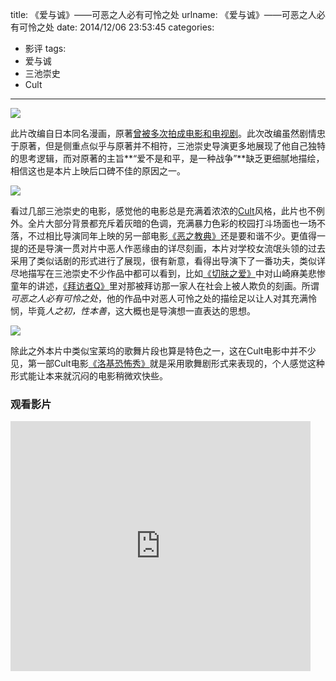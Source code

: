 title: 《爱与诚》——可恶之人必有可怜之处
urlname: 《爱与诚》——可恶之人必有可怜之处
date: 2014/12/06 23:53:45
categories:
- 影评
tags:
- 爱与诚
- 三池崇史
- Cult

---
![](https://image.covertness.me/aiyuchengp_1483844887.jpg)

<!-- more -->

此片改编自日本同名漫画，原著[曾被多次拍成电影和电视剧](http://movie.douban.com/review/5648613/)。此次改编虽然剧情忠于原著，但是侧重点似乎与原著并不相符，三池崇史导演更多地展现了他自己独特的思考逻辑，而对原著的主旨**“爱不是和平，是一种战争”**缺乏更细腻地描绘，相信这也是本片上映后口碑不佳的原因之一。

![](https://image.covertness.me/aiyuchengp_43265467.png)

看过几部三池崇史的电影，感觉他的电影总是充满着浓浓的[Cult](http://zh.wikipedia.org/wiki/%E9%82%AA%E5%85%B8%E7%94%B5%E5%BD%B1)风格，此片也不例外。全片大部分背景都充斥着灰暗的色调，充满暴力色彩的校园打斗场面也一场不落，不过相比导演同年上映的另一部电影[《恶之教典》](http://movie.douban.com/subject/10537949/)还是要和谐不少。更值得一提的还是导演一贯对片中恶人作恶缘由的详尽刻画，本片对学校女流氓头领的过去采用了类似话剧的形式进行了展现，很有新意，看得出导演下了一番功夫，类似详尽地描写在三池崇史不少作品中都可以看到，比如[《切肤之爱》](http://baike.baidu.com/view/469809.htm)中对山崎麻美悲惨童年的讲述，[《拜访者Q》](http://baike.baidu.com/view/1071507.htm)里对那被拜访那一家人在社会上被人欺负的刻画。所谓*可恶之人必有可怜之处*，他的作品中对恶人可怜之处的描绘足以让人对其充满怜悯，毕竟*人之初，性本善*，这大概也是导演想一直表达的思想。

![](https://image.covertness.me/aiyuchengp_1545087039.jpg)

除此之外本片中类似宝莱坞的歌舞片段也算是特色之一，这在Cult电影中并不少见，第一部Cult电影[《洛基恐怖秀》](http://movie.douban.com/subject/1292050/)就是采用歌舞剧形式来表现的，个人感觉这种形式能让本来就沉闷的电影稍微欢快些。

### 观看影片
<iframe src="http://www.tudou.com/programs/view/html5embed.action?type=0&code=_KwMvUtQ5yA&lcode=&resourceId=0_06_05_99" allowtransparency="true" allowfullscreen="true" scrolling="no" border="0" frameborder="0" style="width:480px;height:400px;"></iframe>
